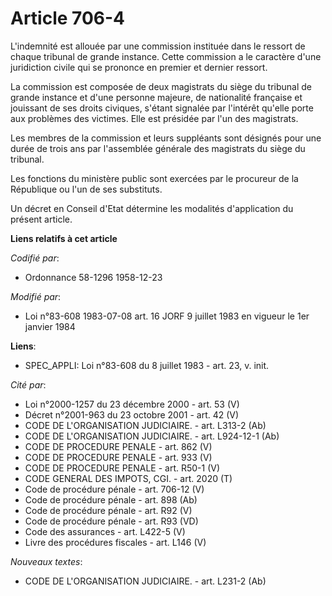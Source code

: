 # Article 706-4

L'indemnité est allouée par une commission instituée dans le ressort de chaque tribunal de grande instance. Cette commission
a le caractère d'une juridiction civile qui se prononce en premier et dernier ressort.

La commission est composée de deux magistrats du siège du tribunal de grande instance et d'une personne majeure, de
nationalité française et jouissant de ses droits civiques, s'étant signalée par l'intérêt qu'elle porte aux problèmes des
victimes. Elle est présidée par l'un des magistrats.

Les membres de la commission et leurs suppléants sont désignés pour une durée de trois ans par l'assemblée générale des
magistrats du siège du tribunal.

Les fonctions du ministère public sont exercées par le procureur de la République ou l'un de ses substituts.

Un décret en Conseil d'Etat détermine les modalités d'application du présent article.

**Liens relatifs à cet article**

_Codifié par_:

  - Ordonnance 58-1296 1958-12-23

_Modifié par_:

  - Loi n°83-608 1983-07-08 art. 16 JORF 9 juillet 1983 en vigueur le 1er janvier 1984

**Liens**:

  - SPEC_APPLI: Loi n°83-608 du 8 juillet 1983 - art. 23, v. init.

_Cité par_:

  - Loi n°2000-1257 du 23 décembre 2000 - art. 53 (V)
  - Décret n°2001-963 du 23 octobre 2001 - art. 42 (V)
  - CODE DE L'ORGANISATION JUDICIAIRE. - art. L313-2 (Ab)
  - CODE DE L'ORGANISATION JUDICIAIRE. - art. L924-12-1 (Ab)
  - CODE DE PROCEDURE PENALE - art. 862 (V)
  - CODE DE PROCEDURE PENALE - art. 933 (V)
  - CODE DE PROCEDURE PENALE - art. R50-1 (V)
  - CODE GENERAL DES IMPOTS, CGI. - art. 2020 (T)
  - Code de procédure pénale - art. 706-12 (V)
  - Code de procédure pénale - art. 898 (Ab)
  - Code de procédure pénale - art. R92 (V)
  - Code de procédure pénale - art. R93 (VD)
  - Code des assurances - art. L422-5 (V)
  - Livre des procédures fiscales - art. L146 (V)

_Nouveaux textes_:

  - CODE DE L'ORGANISATION JUDICIAIRE. - art. L231-2 (Ab)
